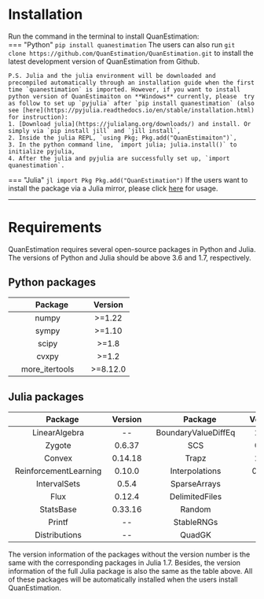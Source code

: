 # **Installation**
Run the command in the terminal to install QuanEstimation:  
=== "Python"
    ```
    pip install quanestimation
    ```
    The users can also run 
    ```
    git clone https://github.com/QuanEstimation/QuanEstimation.git
    ```
    to install the latest development version of QuanEstimation from Github.

    P.S. Julia and the julia environment will be downloaded and precompiled automatically through an installation guide when the first time `quanestimation` is imported. However, if you want to install python version of QuanEstimaiton on **Windows** currently, please  try as follow to set up `pyjulia` after `pip install quanestimation` (also see [here](https://pyjulia.readthedocs.io/en/stable/installation.html) for instruction):  
    1. [Download julia](https://julialang.org/downloads/) and install. Or simply via `pip install jill` and `jill install`,  
    2. Inside the julia REPL, `using Pkg; Pkg.add("QuanEstimaiton")`,  
    3. In the python command line, `import julia; julia.install()` to initialize pyjulia,   
    4. After the julia and pyjulia are successfully set up, `import quanestimation`.
=== "Julia"
    ``` jl
    import Pkg
    Pkg.add("QuanEstimation")
    ```
    If the users want to install the package via a Julia mirror, please 
    click [here](https://mirror.tuna.tsinghua.edu.cn/help/julia/) for usage.

---

# **Requirements**
QuanEstimation requires several open-source packages in Python and Julia. The versions 
of Python and Julia should be above 3.6 and 1.7, respectively.
## **Python packages**
| $~~~~~~~~~~~$Package$~~~~~~~$| Version      |
| :----------:                 | :----------: |
| numpy                        | >=1.22       |
| sympy                        | >=1.10       |
| scipy                        | >=1.8        |
| cvxpy                        | >=1.2        |
| more_itertools               | >=8.12.0     |

## **Julia packages**
| $~~~~~~~~~~~~~~~~$Package$~~~~~~~~~~~~$| Version     |$~~~~~~~~~~~~~~~~$Package$~~~~~~~~~~~~$| Version     |
| :----------:                           | :---------: |:----------:                           | :---------: |
| LinearAlgebra                          | --          |BoundaryValueDiffEq                    | 2.7.2       |
| Zygote                                 | 0.6.37      |SCS                                    | 0.8.1       |
| Convex                                 | 0.14.18     |Trapz                                  | 2.0.3       |
| ReinforcementLearning                  | 0.10.0      |Interpolations                         | 0.13.5      |
| IntervalSets                           | 0.5.4       |SparseArrays                           | --          |
| Flux                                   | 0.12.4      |DelimitedFiles                         | --          |
| StatsBase                              | 0.33.16     |Random                                 | --          |
| Printf                                 | --          |StableRNGs                             | --          |
| Distributions                          | --          |QuadGK                                 | --          |

The version information of the packages without the version number is the same with the 
corresponding packages in Julia 1.7. Besides, the version information of the full Julia package 
is also the same as the table above. All of these packages will be automatically installed when
the users install QuanEstimation.
